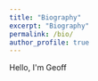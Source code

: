 ```yaml
---
title: "Biography"
excerpt: "Biography"
permalink: /bio/
author_profile: true
---
```


Hello, I'm Geoff
